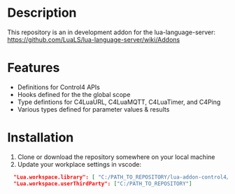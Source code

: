 # Description
This repository is an in development addon for the lua-language-server: https://github.com/LuaLS/lua-language-server/wiki/Addons

# Features
* Definitions for Control4 APIs
* Hooks defined for the the global scope
* Type defintions for C4LuaURL, C4LuaMQTT, C4LuaTimer, and C4Ping
* Various types defined for parameter values & results

# Installation

1. Clone or download the repository somewhere on your local machine
2. Update your workplace settings in vscode:

```json
  "Lua.workspace.library": [ "C:/PATH_TO_REPOSITORY/lua-addon-control4/library"],
  "Lua.workspace.userThirdParty": ["C:/PATH_TO_REPOSITORY"]
```